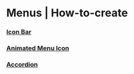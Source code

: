 # Menus | How-to-create
### [Icon Bar](https://codepen.io/Learner24/full/OJMLwjy)
### [Animated Menu Icon](https://codepen.io/Learner24/full/wvMwxPG)
### [Accordion](https://codepen.io/Learner24/full/eYJOLWx)
